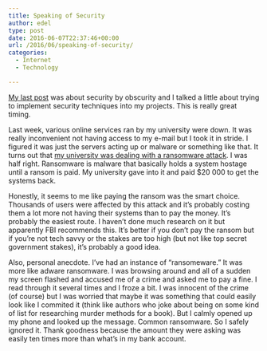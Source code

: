 ```yaml
---
title: Speaking of Security
author: edel
type: post
date: 2016-06-07T22:37:46+00:00
url: /2016/06/speaking-of-security/
categories:
  - Internet
  - Technology

---
```

[My last post][1] was about security by obscurity and I talked a little about trying to implement security techniques into my projects. This is really great timing.

Last week, various online services ran by my university were down. It was really inconvenient not having access to my e-mail but I took it in stride. I figured it was just the servers acting up or malware or something like that. It turns out that [my university was dealing with a ransomware attack][2]. I was half right. Ransomware is malware that basically holds a system hostage until a ransom is paid. My university gave into it and paid $20 000 to get the systems back.

Honestly, it seems to me like paying the ransom was the smart choice. Thousands of users were affected by this attack and it&#8217;s probably costing them a lot more not having their systems than to pay the money. It&#8217;s probably the easiest route. I haven&#8217;t done much research on it but apparently FBI recommends this. It’s better if you don’t pay the ransom but if you’re not tech savvy or the stakes are too high (but not like top secret government stakes), it’s probably a good idea.

Also, personal anecdote. I&#8217;ve had an instance of &#8220;ransomeware.&#8221; It was more like adware ransomware. I was browsing around and all of a sudden my screen flashed and accused me of a crime and asked me to pay a fine. I read through it several times and I froze a bit. I was innocent of the crime (of course) but I was worried that maybe it was something that could easily look like I commited it (think like authors who joke about being on some kind of list for researching murder methods for a book). But I calmly opened up my phone and looked up the message. Common ransomware. So I safely ignored it. Thank goodness because the amount they were asking was easily ten times more than what&#8217;s in my bank account.

<ol class="footnote">
</ol>

 [1]: /2016/06/security-by-obscurity/
 [2]: http://www.ucalgary.ca/it/news/06072016/university-calgary-makes-significant-progress-address-systems-issues